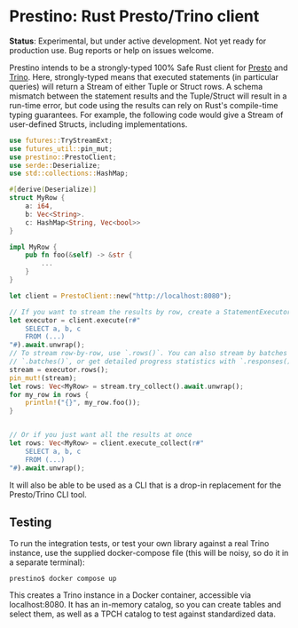 # Prestino: Rust Presto/Trino client

**Status**: Experimental, but under active development.  Not yet ready for production use.  Bug reports or help on issues welcome.

Prestino intends to be a strongly-typed 100% Safe Rust client for [Presto](https://prestodb.io/) and [Trino](https://trino.io/).
Here, strongly-typed means that executed statements (in particular queries) will return a Stream of either Tuple or Struct rows.
A schema mismatch between the statement results and the Tuple/Struct will result in a run-time error, but code using the results
can rely on Rust's compile-time typing guarantees. For example, the following code would give a Stream of user-defined Structs,
including implementations.

```rs
use futures::TryStreamExt;
use futures_util::pin_mut;
use prestino::PrestoClient;
use serde::Deserialize;
use std::collections::HashMap;

#[derive(Deserialize)]
struct MyRow {
    a: i64,
    b: Vec<String>.
    c: HashMap<String, Vec<bool>>
}

impl MyRow {
    pub fn foo(&self) -> &str {
        ...
    }
}

let client = PrestoClient::new("http://localhost:8080");

// If you want to stream the results by row, create a StatementExecutor
let executor = client.execute(r#"
    SELECT a, b, c
    FROM (...)
"#).await.unwrap();
// To stream row-by-row, use `.rows()`. You can also stream by batches with
// `.batches()`, or get detailed progress statistics with `.responses()`
stream = executor.rows();
pin_mut!(stream);
let rows: Vec<MyRow> = stream.try_collect().await.unwrap();
for my_row in rows {
    println!("{}", my_row.foo());
}


// Or if you just want all the results at once
let rows: Vec<MyRow> = client.execute_collect(r#"
    SELECT a, b, c
    FROM (...)
"#).await.unwrap();
```

It will also be able to be used as a CLI that is a drop-in replacement for the Presto/Trino CLI tool.

## Testing

To run the integration tests, or test your own library against a real Trino instance, use the
supplied docker-compose file (this will be noisy, so do it in a separate terminal):

```
prestino$ docker compose up
```

This creates a Trino instance in a Docker container, accessible via localhost:8080.  It has an
in-memory catalog, so you can create tables and select them, as well as a TPCH catalog to test
against standardized data.
